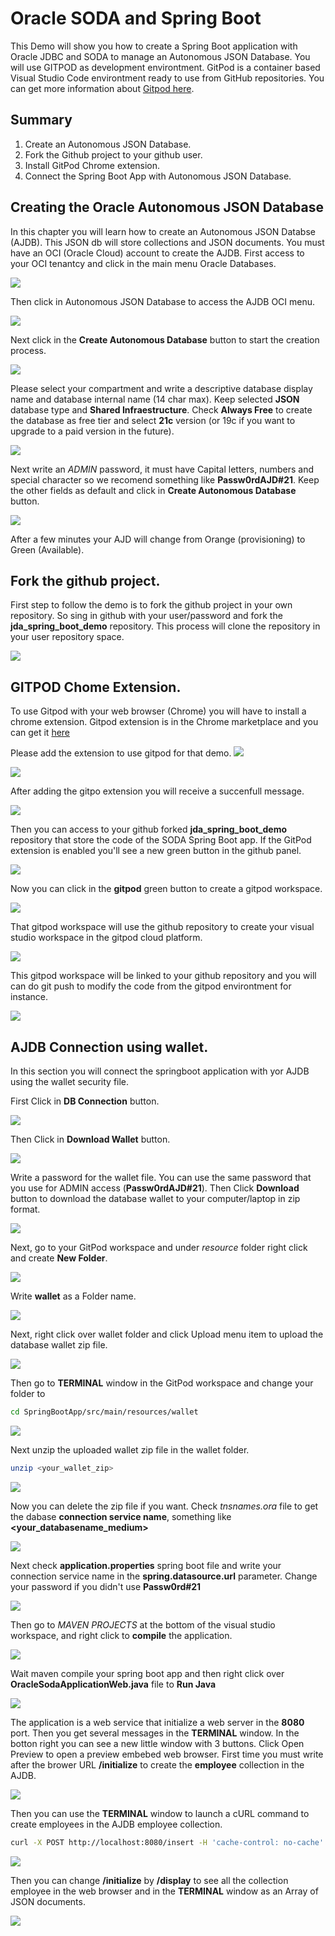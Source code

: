 # Oracle SODA and Spring Boot
This Demo will show you how to create a Spring Boot application with Oracle JDBC and SODA to manage an Autonomous JSON Database.
You will use GITPOD as development environtment. GitPod is a container based Visual Studio Code environtment ready to use from GitHub repositories. You can get more information about [Gitpod here](https://www.gitpod.io/).

## Summary
1. Create an Autonomous JSON Database.
2. Fork the Github project to your github user.
3. Install GitPod Chrome extension.
4. Connect the Spring Boot App with Autonomous JSON Database.

## Creating the Oracle Autonomous JSON Database
In this chapter you will learn how to create an Autonomous JSON Databse (AJDB). This JSON db will store collections and JSON documents. You must have an OCI (Oracle Cloud) account to create the AJDB. First access to your OCI tenantcy and click in the main menu Oracle Databases.

![](./images/ajdb01.png)

Then click in Autonomous JSON Database to access the AJDB OCI menu.

![](./images/ajdb02.png)

Next click in the **Create Autonomous Database** button to start the creation process.

![](./images/ajdb03.png)

Please select your compartment and write a descriptive database display name and database internal name (14 char max). Keep selected **JSON** database type and **Shared Infraestructure**. Check **Always Free** to create the database as free tier and select **21c** version (or 19c if you want to upgrade to a paid version in the future).

![](./images/ajdb04.png)

Next write an *ADMIN* password, it must have Capital letters, numbers and special character so we recomend something like **Passw0rdAJD#21**. Keep the other fields as default and click in **Create Autonomous Database** button.

![](./images/ajdb05.png)

After a few minutes your AJD will change from Orange (provisioning) to Green (Available).

## Fork the github project.
First step to follow the demo is to fork the github project in your own repository. So sing in github with your user/password and fork the **jda_spring_boot_demo** repository. This process will clone the repository in your user repository space.

![](./images/fork01.png)

## GITPOD Chome Extension.
To use Gitpod with your web browser (Chrome) you will have to install a chrome extension. Gitpod extension is in the Chrome marketplace and you can get it [here](https://chrome.google.com/webstore/detail/gitpod-dev-environments-i/dodmmooeoklaejobgleioelladacbeki)

Please add the extension to use gitpod for that demo.
![](./images/gitpod01.png)

![](./images/gitpod02.png)

After adding the gitpo extension you will receive a succenfull message.

![](./images/gitpod03.png)

Then you can access to your github forked **jda_spring_boot_demo** repository that store the code of the SODA Spring Boot app. If the GitPod extension is enabled you'll see a new green button in the github panel.

![](./images/gitpod04.png)

Now you can click in the **gitpod** green button to create a gitpod workspace. 

![](./images/gitpod05.png)

That gitpod workspace will use the github repository to create your visual studio workspace in the gitpod cloud platform. 

![](./images/gitpod06.png)

This gitpod workspace will be linked to your github repository and you will can do git push to modify the code from the gitpod environtment for instance.

![](./images/gitpod07.png)

## AJDB Connection using wallet.
In this section you will connect the springboot application with yor AJDB using the wallet security file.

First Click in **DB Connection** button.

![](./images/ajdb06.png)

Then Click in **Download Wallet** button.

![](./images/ajdb07.png)

Write a password for the wallet file. You can use the same password that you use for ADMIN access (**Passw0rdAJD#21**). Then Click **Download** button to download the database wallet to your computer/laptop in zip format.

![](./images/ajdb08.png)

Next, go to your GitPod workspace and under *resource* folder right click and create **New Folder**.

![](./images/ajdb09a.png)

Write **wallet** as a Folder name.

![](./images/ajdb09b.png)

Next, right click over wallet folder and click Upload menu item to upload the database wallet zip file.

![](./images/ajdb09c.png)

Then go to **TERMINAL** window in the GitPod workspace and change your folder to 
```sh
cd SpringBootApp/src/main/resources/wallet
```
![](./images/ajdb10.png)

Next unzip the uploaded wallet zip file in the wallet folder.
```sh
unzip <your_wallet_zip>
```
![](./images/ajdb11.png)

Now you can delete the zip file if you want. Check *tnsnames.ora* file to get the dabase **connection service name**, something like **<your_databasename_medium>**

![](./images/ajdb12.png)

Next check **application.properties** spring boot file and write your connection service name in the **spring.datasource.url** parameter. Change your password if you didn't use **Passw0rd#21**

![](./images/ajdb13.png)

Then go to *MAVEN PROJECTS* at the bottom of the visual studio workspace, and right click to **compile** the application.

![](./images/ajdb14.png)

Wait maven compile your spring boot app and then right click over **OracleSodaApplicationWeb.java** file to **Run Java**

![](./images/ajdb15.png)

The application is a web service that initialize a web server in the **8080** port. Then you get several messages in the **TERMINAL** window. In the botton right you can see a new little window with 3 buttons. Click Open Preview to open a preview embebed web browser. First time you must write after the brower URL **/initialize** to create the **employee** collection in the AJDB.

![](./images/ajdb16.png)

Then you can use the **TERMINAL** window to launch a cURL command to create employees in the AJDB employee collection.

```sh
curl -X POST http://localhost:8080/insert -H 'cache-control: no-cache' -H 'Content-Type: application/json' -d '{"empno":"100","name":"Ivan","job":"Cloud Architect","manager":"10","hiredate":"2021-07-07T13:41:57Z","salary":"20000","commission":"5000","deptno":"5"}'
```
![](./images/ajdb17.png)

Then you can change **/initialize** by **/display** to see all the collection employee in the web browser and in the **TERMINAL** window as an Array of JSON documents.

![](./images/ajdb18.png)
